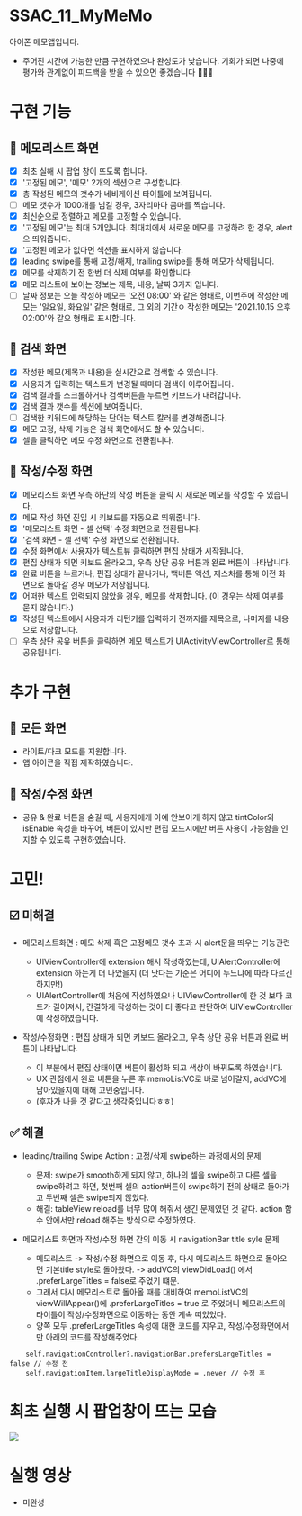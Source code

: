 # SSAC_11_MyMeMo
아이폰 메모앱입니다.
* 주어진 시간에 가능한 만큼 구현하였으나 완성도가 낮습니다. 기회가 되면 나중에 평가와 관계없이 피드백을 받을 수 있으면 좋겠습니다 🥲🙏🏻

# 구현 기능
## 📌 메모리스트 화면
- [x] 최초 실해 시 팝업 창이 뜨도록 합니다.
- [x] '고정된 메모', '메모' 2개의 섹션으로 구성합니다.
- [x] 총 작성된 메모의 갯수가 네비게이션 타이틀에 보여집니다.
- [ ] 메모 갯수가 1000개를 넘길 경우, 3자리마다 콤마를 찍습니다.
- [x] 최신순으로 정렬하고 메모를 고정할 수 있습니다.
- [x] '고정된 메모'는 최대 5개입니다. 최대치에서 새로운 메모를 고정하려 한 경우, alert으 띄워줍니다.
- [x] '고정된 메모가 없다면 섹션을 표시하지 않습니다.
- [x] leading swipe를 통해 고정/해제, trailing swipe를 통해 메모가 삭제됩니다.
- [x] 메모를 삭제하기 전 한번 더 삭제 여부를 확인합니다.
- [x] 메모 리스트에 보이는 졍보는 제목, 내용, 날짜 3가지 입니다.
- [ ] 날짜 정보는 오늘 작성하 메모는 '오전 08:00' 와 같은 형태로, 이번주에 작성한 메모는 '일요일, 화요일' 같은 형태로, 그 외의 기간ㅇ 작성한 메모는 '2021.10.15 오후02:00'와 같으 형태로 표시합니다.

## 📌 검색 화면
- [x] 작성한 메모(제목과 내용)을 실시간으로 검색할 수 있습니다.
- [x] 사용자가 입력하는 텍스트가 변경될 때마다 검색이 이루어집니다.
- [x] 검색 결과를 스크롤하거나 검색버튼을 누르면 키보드가 내려갑니다.
- [x] 검색 결과 갯수를 섹션에 보여줍니다.
- [ ] 검색한 키워드에 해당하는 단어는 텍스트 칼러를 변경해줍니다.
- [x] 메모 고정, 삭제 기능은 검색 화면에서도 할 수 있습니다.
- [x] 셀을 클릭하면 메모 수정 화면으로 전환됩니다.

## 📌 작성/수정 화면
- [x] 메모리스트 화면 우측 하단의 작성 버튼을 클릭 시 새로운 메모를 작성할 수 있습니다.
- [x] 메모 작성 화면 진입 시 키보드를 자동으로 띄워줍니다.
- [x] '메모리스트 화면 - 셀 선택' 수정 화면으로 전환됩니다.
- [x] '검색 화면 - 셀 선택' 수정 화면으로 전환됩니다.
- [x] 수정 화면에서 사용자가 텍스트뷰 클릭하면 편집 상태가 시작됩니다.
- [x] 편집 상태가 되면 키보드 올라오고, 우측 상단 공유 버튼과 완료 버튼이 나타납니다.
- [x] 완료 버튼을 누르거나, 편집 상태가 끝나거나, 백버튼 액션, 제스처를 통해 이전 화면으로 돌아갈 경우 메모가 저장됩니다.
- [x] 어떠한 텍스트 입력되지 않았을 경우, 메모를 삭제합니다. (이 경우는 삭제 여부를 묻지 않습니다.)
- [x] 작성된 텍스트에서 사용자가 리턴키를 입력하기 전까지를 제목으로, 나머지를 내용으로 저장합니다.
- [ ] 우측 상단 공유 버튼을 클릭하면 메모 텍스트가 UIActivityViewController르 통해 공유됩니다.

# 추가 구현
## 📌 모든 화면
- 라이트/다크 모드를 지원합니다.
- 앱 아이콘을 직접 제작하였습니다.

## 📌 작성/수정 화면
- 공유 & 완료 버튼을 숨길 때, 사용자에게 아예 안보이게 하지 않고 tintColor와 isEnable 속성을 바꾸어, 버튼이 있지만 편집 모드시에만 버튼 사용이 가능함을 인지할 수 있도록 구현하였습니다.

# 고민!
## ☑️ 미해결
+ 메모리스트화면 : 메모 삭제 혹은 고정메모 갯수 초과 시 alert문을 띄우는 기능관련
  + UIViewController에 extension 해서 작성하였는데, UIAlertController에 extension 하는게 더 나았을지 (더 낫다는 기준은 어디에 두느냐에 따라 다르긴하지만!) 
  + UIAlertController에 처음에 작성하였으나 UIViewController에 한 것 보다 코드가 길어져서, 간결하게 작성하는 것이 더 좋다고 판단하여 UIViewController에 작성하였습니다.

+ 작성/수정화면 : 편집 상태가 되면 키보드 올라오고, 우측 상단 공유 버튼과 완료 버튼이 나타납니다.
  + 이 부분에서 편집 상태이면 버튼이 활성화 되고 색상이 바뀌도록 하였습니다.
  + UX 관점에서 완료 버튼을 누른 후 memoListVC로 바로 넘어갈지, addVC에 남아있을지에 대해 고민중입니다.
  + (후자가 나을 것 같다고 생각중입니다ㅎㅎ)

## ✅ 해결
+ leading/trailing Swipe Action : 고정/삭제 swipe하는 과정에서의 문제
  + 문제: swipe가 smooth하게 되지 않고, 하나의 셀을 swipe하고 다른 셀을 swipe하려고 하면, 첫번째 셀의 action버튼이 swipe하기 전의 상태로 돌아가고 두번째 셀은 swipe되지 않았다.
  + 해결: tableView reload를 너무 많이 해줘서 생긴 문제였던 것 같다. action 함수 안에서만 reload 해주는 방식으로 수정하였다.

+ 메모리스트 화면과 작성/수정 화면 간의 이동 시 navigationBar title syle 문제
  + 메모리스트 -> 작성/수정 화면으로 이동 후, 다시 메모리스트 화면으로 돌아오면 기본title style로 돌아왔다. -> addVC의 viewDidLoad() 에서 .preferLargeTitles = false로 주었기 떄문.
  + 그래서 다시 메모리스트로 돌아올 때를 대비하여 memoListVC의 viewWillAppear()에 .preferLargeTitles = true 로 주었더니 메모리스트의 타이틀이 작성/수정화면으로 이동하는 동안 계속 떠있었다.
  + 양쪽 모두 .preferLargeTitles 속성에 대한 코드를 지우고, 작성/수정화면에서만 아래의 코드를 작성해주었다.
```
    self.navigationController?.navigationBar.prefersLargeTitles = false // 수정 전
    self.navigationItem.largeTitleDisplayMode = .never // 수정 후
```
# 최초 실행 시 팝업창이 뜨는 모습
<img src="https://user-images.githubusercontent.com/59866819/141436620-0ebf6731-2376-4528-9d1d-beed34ce0eef.mp4" />

# 실행 영상
* 미완성


